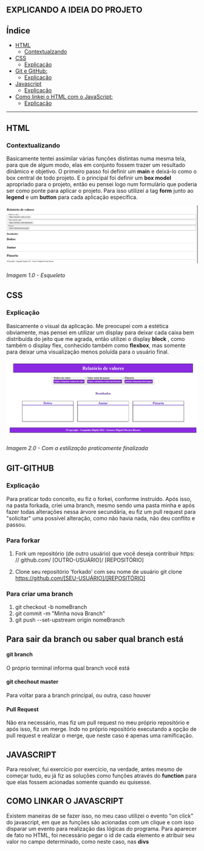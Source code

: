 ## EXPLICANDO A IDEIA DO PROJETO

## Índice

- [HTML](#HTML)
  - [Contextualzando](#ExplicaHTML)
- [CSS](#CSS)
  - [Explicação](#ExplicaCSS)
- [Git e GitHub:](#GIT-GITHUB)
  - [Explicação](#ExplicaGit)
- [Javascript](#Javascript)
  - [Explicação](#ExplicaJS)
- [Como linkei o HTML com o JavaScript:](#Ligação)
  - [Explicação](#ExplicaConexao)

***

## HTML

### Contextualizando

Basicamente tentei assimilar várias funções distintas numa mesma tela, para que de algum modo, elas em conjunto fossem trazer um resultado dinâmico e objetivo.
O primeiro passo foi definir um **main** e deixá-lo como o box central de todo projeto. E o principal foi definir um **box model** apropriado para o projeto, então eu pensei logo num formulário que poderia ser como ponte para aplicar o projeto. Para isso utilizei a tag **form** junto ao **legend** e um **button** para cada aplicação específica.

![Esqueleto](./img/Esqueleto.png)

###### Imagem 1.0 - Esqueleto #######


## CSS

### Explicação

  Basicamente o visual da aplicação. Me preocupei com a estética obviamente, mas pensei em utilizar um display para deixar cada caixa bem distribuída do jeito que me agrada, então utilizei o display **block** , como também o display flex, conhecido também como **flexbox**, mas somente para deixar uma visualização menos poluída para o usuário final.

![CSS](./img/CSS.png)


###### Imagem 2.0 - Com a estilização praticamente finalizada ######

## GIT-GITHUB


### Explicação

Para praticar todo conceito, eu fiz o forkei, conforme instruído. Após isso, na pasta forkada, criei uma branch, mesmo sendo uma pasta minha e após fazer todas alterações nessa árvore secundária, eu fiz um pull request para "solicitar" uma possível alteração, como não havia nada, não deu conflito e passou.

### Para forkar

1. Fork um repositório (de outro usuário) que você deseja contribuir
https: // github.com/ [OUTRO-USUÁRIO]/ [REPOSITÓRIO]

2. Clone seu repositório ‘forkado’ com seu nome de usuário
git clone https://github.com/[SEU-USUÁRIO]/[REPOSITÓRIO]

### Para criar uma branch
1. git checkout -b nomeBranch
2. git commit -m "Minha nova Branch"
3. git push --set-upstream origin nomeBranch

## Para sair da branch ou saber qual branch está

#### git branch
O próprio terminal informa qual branch você está
#### git chechout master 
Para voltar para a branch principal, ou outra, caso houver

#### Pull Request
Não era necessário, mas fiz um pull request no meu próprio repositório e após isso, fiz um merge. Indo no próprio repositório executando a opção de pull request e realizar o merge, que neste caso é apenas uma ramificação.

## JAVASCRIPT
Para resolver, fui exercício por exercício, na verdade, antes mesmo de começar tudo, eu já fiz as soluções como funções através do **function** para que elas fossem acionadas somente quando eu quisesse.

## COMO LINKAR O JAVASCRIPT
Existem maneiras de se fazer isso, no meu caso utilizei o evento "on click" do javascript, em que as funções são acionadas com um clique e com isso disparar um evento para realização das lógicas do programa. Para aparecer de fato no HTML, foi necessário pegar o id de cada elemento e atribuir seu valor no campo determinado, como neste caso, nas **divs**


